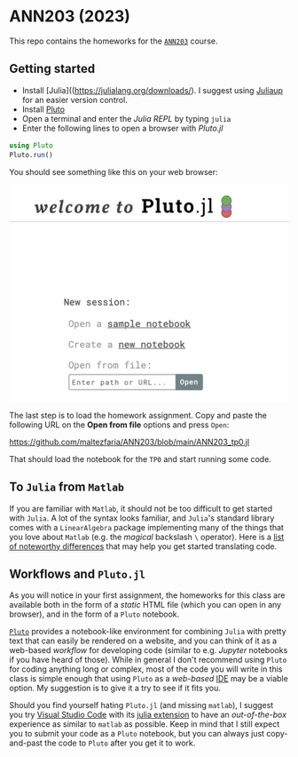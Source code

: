 # ANN203 (2023)

This repo contains the homeworks for the
[`ANN203`](https://synapses.ensta-paris.fr/catalogue/2022-2023/ue/7679/ann203-methodes-numeriques-matricielles-avancees-analyse-et-experimentation)
course. 
## Getting started
 
 * Install [Julia]((https://julialang.org/downloads/). I suggest using
   [Juliaup](https://github.com/JuliaLang/juliaup) for an easier version
   control.
 * Install [Pluto](https://github.com/fonsp/Pluto.jl)
 * Open a terminal and enter the *Julia REPL* by typing `julia`
 * Enter the following lines to open a browser with *Pluto.jl*
 ```julia
using Pluto
Pluto.run()
 ```

You should see something like this on your web browser:

![GitHub Logo](/pluto_home_page.png)

The last step is to load the homework assignment. Copy and paste the following
URL on the **Open from file** options and press `Open`:

<https://github.com/maltezfaria/ANN203/blob/main/ANN203_tp0.jl> 

That should load the notebook for the `TP0` and start running some code.

## To `Julia` from `Matlab`

If you are familiar with `Matlab`, it should not be too difficult to get started
with `Julia`. A lot of the syntax looks familiar, and `Julia`'s standard library
comes with a `LinearAlgebra` package implementing many of the things that you
love about `Matlab` (e.g. the *magical* backslash `\` operator). Here is a [list
of noteworthy
differences](https://docs.julialang.org/en/v1/manual/noteworthy-differences/)
that may help you get started translating code.
 

## Workflows and `Pluto.jl`

As you will notice in your first assignment, the homeworks for this class are
available both in the form of a *static* HTML file (which you can open in any
browser), and in the form of a `Pluto` notebook.

[`Pluto`](https://github.com/fonsp/Pluto.jl) provides a notebook-like
environment for combining `Julia` with pretty text that can easily be rendered
on a website, and you can think of it as a web-based *workflow* for developing
code (similar to e.g. *Jupyter* notebooks if you have heard of those). While in
general I don't recommend using `Pluto` for coding anything long or complex,
most of the code you will write in this class is simple enough that using
`Pluto` as a *web-based*
[IDE](https://en.wikipedia.org/wiki/Integrated_development_environment) may be a
viable option. My suggestion is to give it a try to see if it fits you.

Should you find yourself hating `Pluto.jl` (and missing `matlab`), I suggest you
try [Visual Studio Code](https://code.visualstudio.com) with its [julia
extension](https://code.visualstudio.com/docs/languages/julia) to have an
*out-of-the-box* experience as similar to `matlab` as possible. Keep in mind
that I still expect you to submit your code as a `Pluto` notebook, but you can
always just copy-and-past the code to `Pluto` after you get it to work.